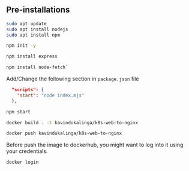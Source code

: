 ## Pre-installations

```bash
sudo apt update
sudo apt install nodejs
sudo apt install npm
```
```bash
npm init -y
```
```bash
npm install express
```
```bash
npm install node-fetch`
```
Add/Change the following section in `package.json` file 
```json
  "scripts": {
    "start": "node index.mjs"
  },
```

```bash
npm start
```
```bash
docker build . -t kavindukalinga/k8s-web-to-nginx
```

```bash
docker push kavindukalinga/k8s-web-to-nginx
```
Before push the image to dockerhub, you might want to log into it using your credentials.
```bash
docker login
```
